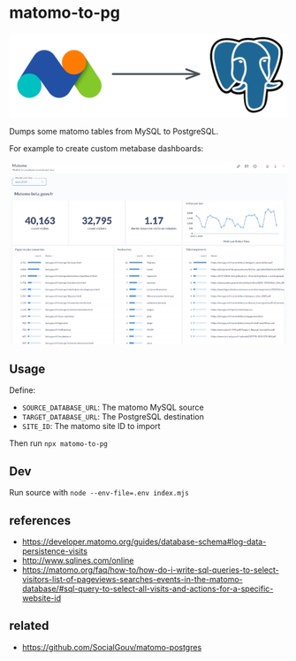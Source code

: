 # matomo-to-pg

![](./logo.png)

Dumps some matomo tables from MySQL to PostgreSQL.

For example to create custom metabase dashboards:

![](./shot.png)

## Usage

Define:

- `SOURCE_DATABASE_URL`: The matomo MySQL source
- `TARGET_DATABASE_URL`: The PostgreSQL destination
- `SITE_ID`: The matomo site ID to import

Then run `npx matomo-to-pg`

## Dev

Run source with `node --env-file=.env index.mjs`

## references

- https://developer.matomo.org/guides/database-schema#log-data-persistence-visits
- http://www.sqlines.com/online
- https://matomo.org/faq/how-to/how-do-i-write-sql-queries-to-select-visitors-list-of-pageviews-searches-events-in-the-matomo-database/#sql-query-to-select-all-visits-and-actions-for-a-specific-website-id

## related

- https://github.com/SocialGouv/matomo-postgres
